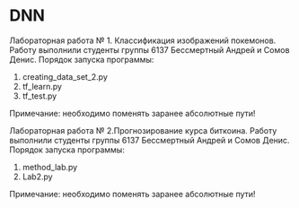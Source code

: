 # DNN
Лабораторная работа № 1. Классификация изображений покемонов.
Работу выполнили студенты группы 6137 Бессмертный Андрей и Сомов Денис.
Порядок запуска программы:
1) creating_data_set_2.py
2) tf_learn.py
3) tf_test.py

Примечание: необходимо поменять заранее абсолютные пути!

Лабораторная работа № 2.Прогнозирование курса биткоина.
Работу выполнили студенты группы 6137 Бессмертный Андрей и Сомов Денис.
Порядок запуска программы:
1) method_lab.py
2) Lab2.py

Примечание: необходимо поменять заранее абсолютные пути!
